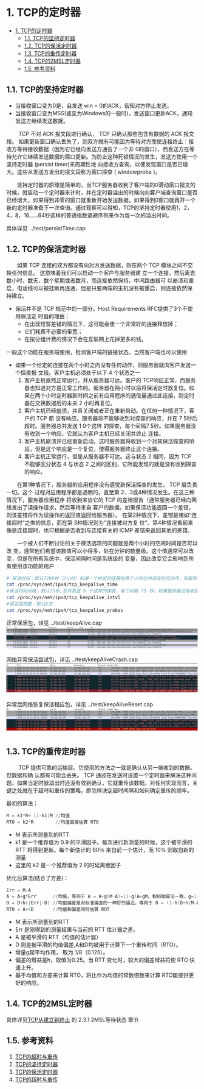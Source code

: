 # 1. TCP的定时器

- [1. TCP的定时器](#1-tcp的定时器)
  - [1.1. TCP的坚持定时器](#11-tcp的坚持定时器)
  - [1.2. TCP的保活定时器](#12-tcp的保活定时器)
  - [1.3. TCP的重传定时器](#13-tcp的重传定时器)
  - [1.4. TCP的2MSL定时器](#14-tcp的2msl定时器)
  - [1.5. 参考资料](#15-参考资料)

## 1.1. TCP的坚持定时器

- 当接收窗口变为0是，会发送 win = 0的ACK，告知对方停止发送。
- 当接收窗口变为MSS(或变为Windows的一般时)，发送窗口更新ACK，通知发送方继续发送数据。

&emsp;&emsp; TCP 不对 ACK 报文段进行确认， TCP 只确认那些包含有数据的 ACK 报文段。 如果更新窗口确认丢失了，则双方就有可能因为等待对方而使连接终止：接收方等待接收数据（因为它已经向发送方通告了一个非 0的窗口），而发送方在等待允许它继续发送数据的窗口更新。为防止这种死锁情况的发生，发送方使用一个坚持定时器 (persist timer)来周期性地 向接收方查询，以便发现窗口是否已增大。这些从发送方发出的报文段称为窗口探查 ( windowprobe )。

&emsp;&emsp;坚持定时器的原理是简单的，当TCP服务器收到了客户端的0滑动窗口报文的时候，就启动一个定时器来计时，并在定时器溢出的时候向向客户端查询窗口是否已经增大，如果得到非零的窗口就重新开始发送数据，如果得到0窗口就再开一个新的定时器准备下一次查询。通过观察可以得知，TCP的坚持定时器使用1，2，4，8，16……64秒这样的普通指数退避序列来作为每一次的溢出时间。

具体详见 ../test/persistTime.cap

## 1.2. TCP的保活定时器

&emsp;&emsp;如果 TCP 连接的双方都没有向对方发送数据，则在两个 TCP 模块之间不交换任何信息。 这意味着我们可以启动一个客户与服务器建 立一个连接，然后离去数小时、数天、数个星期或者数月，而连接依然保持。中间路由器可 以崩溃和重启，电话线可以被挂断再连通，但是只要两端的主机没有被重启，则连接依然保 持建立。

- 保活并不是 TCP 规范中的一部分。Host Requirements RFC提供了3个不使用保活定 时器的理由：
  - 在出现短暂差错的情况下，这可能会使一个非常好的连接释放掉；
  - 它们耗费不必要的带宽；
  - 在按分组计费的情况下会在互联网上花掉更多的钱。

一般这个功能在服务端使用，检测客户端的链接状态。当然客户端也可以使用

- 如果一个给定的连接在两个小时之内没有任何动作，则服务器就向客户发送一个探查报 文段。客户主机必须处于以下 4 个状态之一
  1. 客户主机依然正常运行，并从服务器可达。客户的 TCP响应正常，而服务器也知道对方是正常工作的。服务器在两小时以后将保活定时器复位。如果在两个小时定时器到时间之前有应用程序的通信量通过此连接，则定时器在交换数据后的未来 2 小时再复位。
  2. 客户主机已经崩溃，并且关闭或者正在重新启动。在任何一种情况下，客户的 TCP 都 没有响应。服务器将不能够收到对探查的响应，并在 7 5秒后超时。服务器总共发送 1 0个这样 的探查，每个间隔7 5秒。如果服务器没有收到一个响应，它就认为客户主机已经关闭并终止 连接。
  3. 客户主机崩溃并已经重新启动。这时服务器将收到一个对其保活探查的响应，但是这个响应是一个复位，使得服务器终止这个连接。
  4. 客户主机正常运行，但是从服务器不可达。这与状态 2 相同，因为 TCP 不能够区分状态 4 与状态 2 之间的区别，它所能发现的就是没有收到探查的响应。

&emsp;&emsp;在第1种情况下，服务器的应用程序没有感觉到保活探查的发生。 TCP 层负责一切。这个 过程对应用程序都是透明的，直至第 2、3或4种情况发生。在这三种情况下，服务器应用程序 将收到来自它的 TCP 的差错报告（通常服务器已经向网络发出了读操作请求，然后等待来自 客户的数据。如果保活功能返回一个差错，则该差错将作为读操作的返回值返回给服务器）。 在第2种情况下，差错是诸如“连接超时”之类的信息，而在第 3种情况则为“连接被对方复 位”。第4种情况看起来像是连接超时，也可根据是否收到与连接有关的 ICMP 差错来返回其他的差错。

&emsp;&emsp;一个被人们不断讨论的关于保活选项的问题就是两个小时的空闲时间是否可以改 变。通常他们希望该数值可以小得多，处在分钟的数量级。这个值通常可以改变，但是在所有系统中，保活间隔时间是系统级的 变量，因此改变它会影响到所有使用该功能的用户

```bash
# 保活时间：默认7200秒（2小时）如果一个给定的连接在两个小时之内没有任何动作，则服务器就向客户发送一个探查报文段
cat /proc/sys/net/ipv4/tcp_keepalive_time
#保活时间间隔：默认75秒,总共发送 9 个这样的探查，每个间隔 75 秒。如果服务器没有收到一个响应，它就认为客户主机已经关闭并终止连接。
cat /proc/sys/net/ipv4/tcp_keepalive_intvl
#保活探测数：默认9次
cat /proc/sys/net/ipv4/tcp_keepalive_probes
```

正常保活包，详见 ../test/keepAlive.cap
![正常保活包](./img/keepalive.png)

网络异常保活尝试包，详见 ../test/keepAliveCrash.cap
![网络异常保活尝试包](./img/keepaliveCrash.png)

异常后网络恢复保活相应包，详见 ../test/keepAliveReset.cap
![异常后网络恢复保活相应包](./img/keepaliveReset.png)

## 1.3. TCP的重传定时器

&emsp;&emsp; TCP 提供可靠的运输层。它使用的方法之一就是确认从另一端收到的数据。但数据和确 认都有可能会丢失。 TCP 通过在发送时设置一个定时器来解决这种问题。如果当定时器溢出时还没有收到确认，它就重传该数据。对任何实现而言，关键之处就在于超时和重传的策略，即怎样决定超时间隔和如何确定重传的频率。

最初的算法：

```s
R = k1*R+ (1-k1)M //均值
RTO = k2*R        //均值直接估算 RTO
```

- M 表示所测量到的RTT
- k1 是一个推荐值为 0.9 的平滑因子。每次进行新测量的时候，这个被平滑的 RTT 将得到更新。每个新估计的 90％ 来自前一个估计，而 10% 则取自新的测量
- 这里的 k2 是一个推荐值为 2 的时延离散因子

优化后算法(结合了方差)：

```s
Err = M-A
A = A+g*Err      //均值，等同于 A = A+g(M-A)=(1-g)A+gM，和初始算法一致，g=1-k1
D = D+h(|Err|-D) //均值偏差是对标准偏差的一种好的逼近，等同于 D = (1-h)D+h|M-A|
RTO = A+4D       //均值和偏差同时估算 ROT
```

- M 表示所测量到的RTT
- Err 是刚得到的测量结果与当前的 RTT 估计器之差。
- A 是被平滑的 RTT（均值的估计器）
- D 则是被平滑的均值偏差,A和D均被用于计算下一个重传时间（RTO）。
- 增量g起平均作用， 取为 1/8（0.125）。
- 偏差的增益是h，取值为0.25。当 RTT 变化时，较大的偏差增益将使 RTO 快速上升。
- 基于均值和方差来计算 RTO，将比作为均值的常数倍数来计算 RTO能提供更好的响应。

## 1.4. TCP的2MSL定时器

具体详见[TCP从建立到终止](./2_TCP从建立到终止.md2_TCP) 的 2.3.1 2MSL等待状态 章节

## 1.5. 参考资料

1. [TCP的超时与重传](../TCP-IP详解卷1/021.PDF)
2. [TCP的坚持定时器](../TCP-IP详解卷1/022.PDF)
3. [TCP的保活定时器](../TCP-IP详解卷1/023.PDF)
4. [TCP的超时与重传](../TCP-IP详解卷1/018.PDF)
